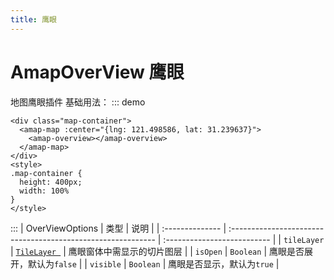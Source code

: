 ```yaml
---
title: 鹰眼
---
```

# AmapOverView   鹰眼
地图鹰眼插件
基础用法：
::: demo
```vue
<div class="map-container">
  <amap-map :center="{lng: 121.498586, lat: 31.239637}">
    <amap-overview></amap-overview>
  </amap-map>
</div>
<style>
.map-container {
  height: 400px;
  width: 100%
}
</style>
```
:::
| OverViewOptions | 类型                                                         | 说明                        |
| :-------------- | :----------------------------------------------------------- | :-------------------------- |
| `tileLayer`     | [`TileLayer `](https://lbs.amap.com/api/javascript-api/reference/layer#TileLayer) | 鹰眼窗体中需显示的切片图层  |
| `isOpen`        | `Boolean`                                                    | 鹰眼是否展开，默认为`false` |
| `visible`       | `Boolean`                                                    | 鹰眼是否显示，默认为`true`  |